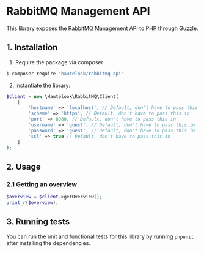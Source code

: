 # RabbitMQ Management API

This library exposes the RabbitMQ Management API to PHP through Guzzle.

## 1. Installation

1. Require the package via composer

```bash
$ composer require "hautelook/rabbitmq-api"
```

2. Instantiate the library:

```php
$client = new \Hautelook\RabbitMQ\Client(
    [
        'hostname' => 'localhost', // Default, don't have to pass this in
        'scheme' => 'https', // Default, don't have to pass this in
        'port' => 8080, // Default, don't have to pass this in
        'username' => 'guest', // Default, don't have to pass this in
        'password' => 'guest', // Default, don't have to pass this in
        'ssl' => true // Default, don't have to pass this in
    ]
);
```

## 2. Usage

### 2.1 Getting an overview

```php
$overview = $client->getOverview();
print_r($overview);
```

## 3. Running tests

You can run the unit and functional tests for this library by running `phpunit` after installing 
the dependencies. 
